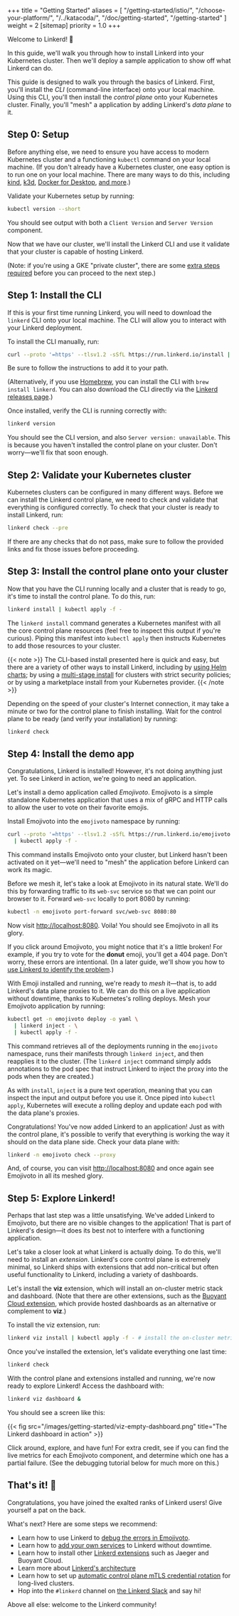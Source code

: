 +++
title = "Getting Started"
aliases = [
  "/getting-started/istio/",
  "/choose-your-platform/",
  "/../katacoda/",
  "/doc/getting-started",
  "/getting-started"
]
weight = 2
[sitemap]
  priority = 1.0
+++

Welcome to Linkerd! 🎈

In this guide, we'll walk you through how to install Linkerd into your
Kubernetes cluster. Then we'll deploy a sample application to show off what
Linkerd can do.

This guide is designed to walk you through the basics of Linkerd. First, you'll
install the *CLI* (command-line interface) onto your local machine. Using this
CLI, you'll then install the *control plane* onto your Kubernetes cluster.
Finally, you'll "mesh" a application by adding Linkerd's *data plane* to it.

## Step 0: Setup

Before anything else, we need to ensure you have access to modern Kubernetes
cluster and a functioning `kubectl` command on your local machine.  (If you
don't already have a Kubernetes cluster, one easy option is to run one on your
local machine. There are many ways to do this, including
[kind](https://kind.sigs.k8s.io/), [k3d](https://k3d.io/), [Docker for
Desktop](https://www.docker.com/products/docker-desktop), [and
more](https://kubernetes.io/docs/setup/).)

Validate your Kubernetes setup by running:

```bash
kubectl version --short
```

You should see output with both a `Client Version` and `Server Version`
component.

Now that we have our cluster, we'll install the Linkerd CLI and use it validate
that your cluster is capable of hosting Linkerd.

(Note: if you're using a GKE "private cluster", there are some [extra steps
required](../reference/cluster-configuration/#private-clusters) before you can
proceed to the next step.)

## Step 1: Install the CLI

If this is your first time running Linkerd, you will need to download the
`linkerd` CLI onto your local machine. The CLI will allow you to interact with
your Linkerd deployment.

To install the CLI manually, run:

```bash
curl --proto '=https' --tlsv1.2 -sSfL https://run.linkerd.io/install | sh
```

Be sure to follow the instructions to add it to your path.

(Alternatively, if you use [Homebrew](https://brew.sh), you can install the CLI
with `brew install linkerd`. You can also download the CLI directly via the
[Linkerd releases page](https://github.com/linkerd/linkerd2/releases/).)

Once installed, verify the CLI is running correctly with:

```bash
linkerd version
```

You should see the CLI version, and also `Server version: unavailable`. This is
because you haven't installed the control plane on your cluster. Don't
worry&mdash;we'll fix that soon enough.

## Step 2: Validate your Kubernetes cluster

Kubernetes clusters can be configured in many different ways. Before we can
install the Linkerd control plane, we need to check and validate that
everything is configured correctly. To check that your cluster is ready to
install Linkerd, run:

```bash
linkerd check --pre
```

If there are any checks that do not pass, make sure to follow the provided links
and fix those issues before proceeding.

## Step 3: Install the control plane onto your cluster

Now that you have the CLI running locally and a cluster that is ready to go,
it's time to install the control plane. To do this, run:

```bash
linkerd install | kubectl apply -f -
```

The `linkerd install` command generates a Kubernetes manifest with all the core
control plane resources (feel free to inspect this output if you're curious).
Piping this manifest into `kubectl apply` then instructs Kubernetes to add
those resources to your cluster.

{{< note >}}
The CLI-based install presented here is quick and easy, but there are a variety
of other ways to install Linkerd, including by [using Helm
charts](../tasks/install-helm/); by using a [multi-stage
install](../tasks/install/#multi-stage-install) for clusters with strict
security policies; or by using a marketplace install from your Kubernetes
provider.
{{< /note >}}

Depending on the speed of your cluster's Internet connection, it may take a
minute or two for the control plane to finish installing. Wait for the control
plane to be ready (and verify your installation) by running:

```bash
linkerd check
```

## Step 4: Install the demo app

Congratulations, Linkerd is installed! However, it's not doing anything just
yet. To see Linkerd in action, we're going to need an application.

Let's install a demo application called *Emojivoto*. Emojivoto is a simple
standalone Kubernetes application that uses a mix of gRPC and HTTP calls to
allow the user to vote on their favorite emojis.

Install Emojivoto into the `emojivoto` namespace by running:

```bash
curl --proto '=https' --tlsv1.2 -sSfL https://run.linkerd.io/emojivoto.yml \
  | kubectl apply -f -
```

This command installs Emojivoto onto your cluster, but Linkerd hasn't been
activated on it yet—we'll need to "mesh" the application before Linkerd can
work its magic.

Before we mesh it, let's take a look at Emojivoto in its natural state.
We'll do this by forwarding traffic to its `web-svc` service so that we can
point our browser to it. Forward `web-svc` locally to port 8080 by running:

```bash
kubectl -n emojivoto port-forward svc/web-svc 8080:80
```

Now visit [http://localhost:8080](http://localhost:8080). Voila! You should see
Emojivoto in all its glory.

If you click around Emojivoto, you might notice that it's a little broken!  For
example, if you try to vote for the **donut** emoji, you'll get a 404 page.
Don't worry, these errors are intentional. (In a later guide, we'll show you
how to [use Linkerd to identify the problem](../debugging-an-app/).)

With Emoji installed and running, we're ready to *mesh* it—that is, to add
Linkerd's data plane proxies to it. We can do this on a live application
without downtime, thanks to Kubernetes's rolling deploys. Mesh your Emojivoto
application by running:

```bash
kubectl get -n emojivoto deploy -o yaml \
  | linkerd inject - \
  | kubectl apply -f -
```

This command retrieves all of the deployments running in the `emojivoto`
namespace, runs their manifests through `linkerd inject`, and then reapplies it
to the cluster. (The `linkerd inject` command simply adds annotations to the
pod spec that instruct Linkerd to inject the proxy into the pods when they
are created.)

As with `install`, `inject` is a pure text operation, meaning that you can
inspect the input and output before you use it. Once piped into `kubectl
apply`, Kubernetes will execute a rolling deploy and update each pod with the
data plane's proxies.

Congratulations! You've now added Linkerd to an application! Just as with the
control plane, it's possible to verify that everything is working the way it
should on the data plane side. Check your data plane with:

```bash
linkerd -n emojivoto check --proxy
```

And, of course, you can visit [http://localhost:8080](http://localhost:8080)
and once again see Emojivoto in all its meshed glory.

## Step 5: Explore Linkerd!

Perhaps that last step was a little unsatisfying. We've added Linkerd to
Emojivoto, but there are no visible changes to the application! That is part
of Linkerd's design—it does its best not to interfere with a functioning
application.

Let's take a closer look at what Linkerd is actually doing. To do this,
we'll need to install an *extension*. Linkerd's core control plane is extremely
minimal, so Linkerd ships with extensions that add non-critical but often
useful functionality to Linkerd, including a variety of dashboards.

Let's install the **viz** extension, which will install an on-cluster metric
stack and dashboard. (Note that there are other extensions, such as the [Buoyant
Cloud extension](../tasks/extensions/#installing-the-buoyant-cloud-extension),
which provide hosted dashboards as an alternative or complement to **viz**.)

To install the viz extension, run:

```bash
linkerd viz install | kubectl apply -f - # install the on-cluster metrics stack
```

Once you've installed the extension, let's validate everything one last time:

```bash
linkerd check
```

With the control plane and extensions installed and running, we're now ready
to explore Linkerd! Access the dashboard with:

```bash
linkerd viz dashboard &
```

You should see a screen like this:

{{< fig src="/images/getting-started/viz-empty-dashboard.png"
    title="The Linkerd dashboard in action" >}}

Click around, explore, and have fun! For extra credit, see if you can find the
live metrics for each Emojivoto component, and determine which one has a partial
failure. (See the debugging tutorial below for much more on this.)

## That's it! 👏

Congratulations, you have joined the exalted ranks of Linkerd users!
Give yourself a pat on the back.

What's next? Here are some steps we recommend:

* Learn how to use Linkerd to [debug the errors in
  Emojivoto](../debugging-an-app/).
* Learn how to [add your own services](../adding-your-service/) to
  Linkerd without downtime.
* Learn how to install other [Linkerd extensions](../tasks/extensions/) such as
  Jaeger and Buoyant Cloud.
* Learn more about [Linkerd's architecture](../reference/architecture/)
* Learn how to set up [automatic control plane mTLS credential
  rotation](../tasks/automatically-rotating-control-plane-tls-credentials/) for
  long-lived clusters.
* Hop into the `#linkerd` channel on [the Linkerd
  Slack](https://slack.linkerd.io)
  and say hi!

Above all else: welcome to the Linkerd community!
